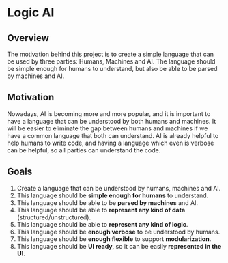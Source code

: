 # Logic AI

## Overview

The motivation behind this project is to create a simple language that can be used by three parties:
Humans, Machines and AI.
The language should be simple enough for humans to understand, but also be able to be parsed by machines and AI.

## Motivation

Nowadays, AI is becoming more and more popular, and it is important to have a language that can be understood by both
humans and machines.
It will be easier to eliminate the gap between humans and machines if we have a common language that both can
understand.
AI is already helpful to help humans to write code,
and having a language which even is verbose can be helpful, so all parties can understand the code.

## Goals

1. Create a language that can be understood by humans, machines and AI.
2. This language should be **simple enough for humans** to understand.
3. This language should be able to be **parsed by machines** and AI.
4. This language should be able to **represent any kind of data** (structured/unstructured).
5. This language should be able to **represent any kind of logic**.
6. This language should be **enough verbose** to be understood by humans.
7. This language should be **enough flexible** to support **modularization**.
8. This language should be **UI ready**, so it can be easily **represented in the UI**.

